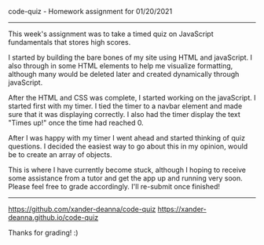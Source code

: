 code-quiz - Homework assignment for 01/20/2021

---------------------------------------------------------

This week's assignment was to take a timed quiz on JavaScript fundamentals that stores high scores.

I started by building the bare bones of my site using HTML and javaScript. I also through in some HTML elements to help me visualize formatting, although many would be deleted later and created dynamically through javaScript. 

After the HTML and CSS was complete, I started working on the javaScript. I started first with my timer. I tied the timer to a navbar element and made sure that it was displaying correctly. I also had the timer display the text "Times up!" once the time had reached 0.

After I was happy with my timer I went ahead and started thinking of quiz questions. I decided the easiest way to go about this in my opinion, would be to create an array of objects.

This is where I have currently become stuck, although I hoping to receive some assistance from a tutor and get the app up and running very soon. Please feel free to grade accordingly. I'll re-submit once finished!

---------------------------------------------------------
https://github.com/xander-deanna/code-quiz
https://xander-deanna.github.io/code-quiz

Thanks for grading! :)